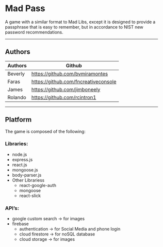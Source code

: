 # Mad Pass
A game with a similar format to Mad Libs, except it is designed to provide a passphrase that is easy to remember, but in accordance to NIST new password recommendations.
- - - -
## Authors
| Authors  | Github |
| ------------- | ------------- |
| Beverly  | https://github.com/bvmiramontes  |
| Faras  | https://github.com/fncreativeconsole  |
| James  | https://github.com/jimboneely  |
| Rolando  | https://github.com/rcintron1  |
- - - -
## Platform
The game is composed of the following:
### Libraries:
* node.js
* express.js
* react.js
* mongoose.js
* body-parser.js
* Other Librariess
	* react-google-auth
	* mongoose
	* react-slick
### API’s:
* google custom search -> for images
* firebase
	* authentication -> for Social Media and phone login
	* cloud firestore -> for noSQL database
	* cloud storage -> for images

